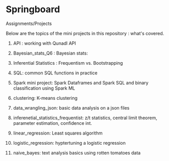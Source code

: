 # Springboard
Assignments/Projects

Below are the topics of the mini projects in this repository : what's covered.

1. API : working with Qunadl API

2. Bayesian_stats_Q6 : Bayesian stats: 

3. Inferential Statistics : Frequentism vs. Bootstrapping

4. SQL:  common SQL functions in practice

5. Spark mini project: Spark Dataframes and Spark SQL and binary classification using Spark ML

6. clustering: K-means clustering 

7. data_wrangling_json: basic data analysis on a json files

8. inferenetial_statistics_frequentist: z/t statistics, central limit theorem, parameter estimation, confidence int.

9. linear_regression: Least squares algorithm

10. logistic_regression: hyptertuning a logistic regression 

11. naive_bayes: text analysis basics using rotten tomatoes data
